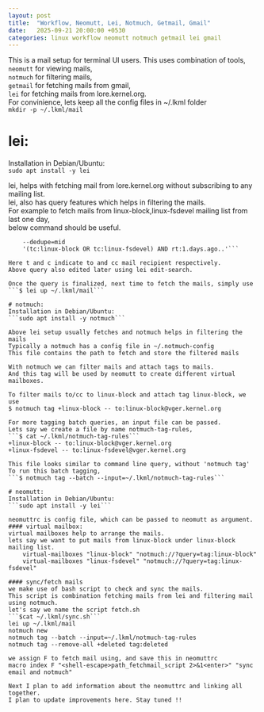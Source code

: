 ```yaml
---
layout: post
title:  "Workflow, Neomutt, Lei, Notmuch, Getmail, Gmail"
date:   2025-09-21 20:00:00 +0530
categories: linux workflow neomutt notmuch getmail lei gmail
---
```


This is a mail setup for terminal UI users. This uses combination of tools,  
`neomutt` for viewing mails,  
`notmuch` for filtering mails,  
`getmail` for fetching mails from gmail,  
`lei` for fetching mails from lore.kernel.org.  
For convinience, lets keep all the config files in ~/.lkml folder  
```mkdir -p ~/.lkml/mail```

# lei:  
Installation in Debian/Ubuntu:  
```sudo apt install -y lei```  

lei, helps with fetching mail from lore.kernel.org without subscribing to any
mailing list.  
lei, also has query features which helps in filtering the mails.  
For example to fetch mails from linux-block,linux-fsdevel mailing
list from last one day,  
below command should be useful.

```$ lei q -I https://lore.kernel.org/all -o ~/.lkml/mail --threads 
    --dedupe=mid 
    '(tc:linux-block OR tc:linux-fsdevel) AND rt:1.days.ago..'```

Here t and c indicate to and cc mail recipient respectively.  
Above query also edited later using lei edit-search.

Once the query is finalized, next time to fetch the mails, simply use  
```$ lei up ~/.lkml/mail```

# notmuch:
Installation in Debian/Ubuntu:  
```sudo apt install -y notmuch```  

Above lei setup usually fetches and notmuch helps in filtering the mails  
Typically a notmuch has a config file in ~/.notmuch-config  
This file contains the path to fetch and store the filtered mails  

With notmuch we can filter mails and attach tags to mails.
And this tag will be used by neomutt to create different virtual mailboxes.

To filter mails to/cc to linux-block and attach tag linux-block, we use
$ notmuch tag +linux-block -- to:linux-block@vger.kernel.org

For more tagging batch queries, an input file can be passed.  
Lets say we create a file by name notmuch-tag-rules,  
```$ cat ~/.lkml/notmuch-tag-rules```  
+linux-block -- to:linux-block@vger.kernel.org  
+linux-fsdevel -- to:linux-fsdevel@vger.kernel.org  

This file looks similar to command line query, without 'notmuch tag'
To run this batch tagging,  
```$ notmuch tag --batch --input=~/.lkml/notmuch-tag-rules```

# neomutt:
Installation in Debian/Ubuntu:  
```sudo apt install -y lei```  

neomuttrc is config file, which can be passed to neomutt as argument.  
#### virtual mailbox:
virtual mailboxes help to arrange the mails.
lets say we want to put mails from linux-block under linux-block mailing list.  
    virtual-mailboxes "linux-block" "notmuch://?query=tag:linux-block"  
    virtual-mailboxes "linux-fsdevel" "notmuch://?query=tag:linux-fsdevel"

#### sync/fetch mails  
we make use of bash script to check and sync the mails.  
This script is combination fetching mails from lei and filtering mail
using notmuch.  
let's say we name the script fetch.sh  
```$cat ~/.lkml/sync.sh```  
lei up ~/.lkml/mail  
notmuch new  
notmuch tag --batch --input=~/.lkml/notmuch-tag-rules  
notmuch tag --remove-all +deleted tag:deleted  

we assign F to fetch mail using, and save this in neomuttrc   
macro index F "<shell-escape>path_fetchmail_script 2>&1<enter>" "sync email and notmuch"  

Next I plan to add information about the neomuttrc and linking all together.  
I plan to update improvements here. Stay tuned !!  
